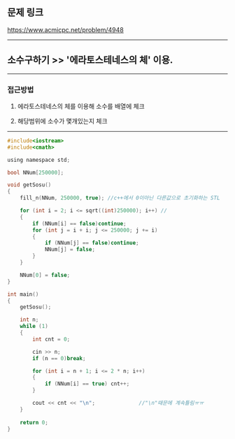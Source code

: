 ## 문제 링크

https://www.acmicpc.net/problem/4948

-------------------------------------------------------------------------------------------------------------------------

## 소수구하기 >> '에라토스테네스의 체' 이용. 

-------------------------------------------------------------------------------------------------------------------------
### 접근방법

1. 에라토스테네스의 체를 이용해 소수를 배열에 체크

2. 해당범위에 소수가 몇개있는지 체크

--------------------------------------------------------------------------------------------------------------------------

```c
#include<iostream>
#include<cmath>

using namespace std;

bool NNum[250000];

void getSosu()
{
	fill_n(NNum, 250000, true); //c++에서 0이아닌 다른값으로 초기화하는 STL

	for (int i = 2; i <= sqrt((int)250000); i++) //
	{
		if (NNum[i] == false)continue;
		for (int j = i + i; j <= 250000; j += i)
		{
			if (NNum[j] == false)continue;
			NNum[j] = false;
		}
	}

	NNum[0] = false;
}

int main()
{
	getSosu();

	int n;
	while (1)
	{
		int cnt = 0;

		cin >> n;
		if (n == 0)break;

		for (int i = n + 1; i <= 2 * n; i++)
		{
			if (NNum[i] == true) cnt++;
		}

		cout << cnt << "\n";              //"\n"때문에 계속틀림ㅠㅠ
	}
	 
	return 0;
}
```
